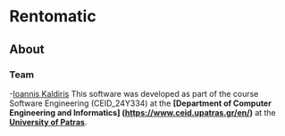 # Rentomatic

## About 

### Team

-[Ioannis Kaldiris](https://github.com/IoannisKaldiris)
This software was developed as part of the course Software Engineering (CEID_24Y334) at the **[Department of Computer Engineering and Informatics]
(https://www.ceid.upatras.gr/en/)** at the **[University of Patras](https://www.upatras.gr/en/)**.
